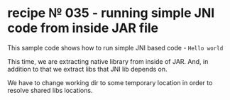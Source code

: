 # recipe № 035 - running simple JNI code from inside JAR file

This sample code shows how to run simple JNI based code - `Hello world`

This time, we are extracting native library from inside of JAR. And, in addition to that we extract libs that
JNI lib depends on.

We have to change working dir to some temporary location in order to resolve shared libs locations.
